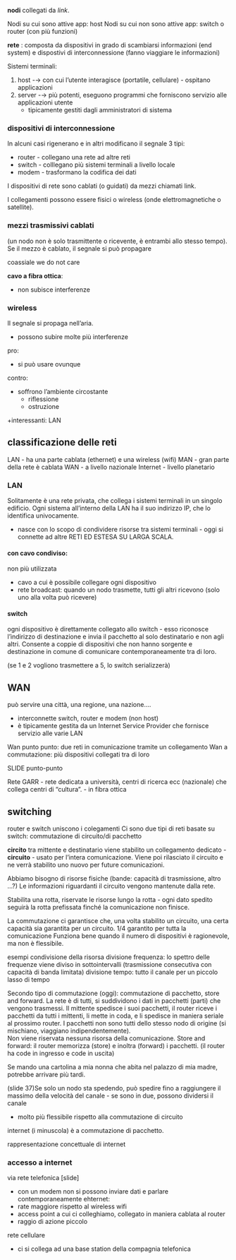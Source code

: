 **nodi** collegati da *link*.

Nodi su cui sono attive app: host
Nodi su cui non sono attive app: switch o router (con più funzioni)

**rete** : composta da dispositivi in grado di scambiarsi informazioni (end system) e dispostivi di interconnessione (fanno viaggiare le informazioni)

Sistemi terminali:
1) host -→ con cui l’utente interagisce (portatile, cellulare) - ospitano applicazioni
2) server -→ più potenti, eseguono programmi che forniscono servizio alle applicazioni utente
	- tipicamente gestiti dagli amministratori di sistema

### dispositivi di interconnessione
In alcuni casi rigenerano e in altri modificano il segnale
3 tipi:
- router - collegano una rete ad altre reti
- switch - colllegano più sistemi terminali a livello locale
- modem - trasformano la codifica dei dati 

I dispositivi di rete sono cablati (o guidati) da mezzi chiamati link.

I collegamenti possono essere fisici o wireless (onde elettromagnetiche o satellite).

### mezzi trasmissivi cablati
(un nodo non è solo trasmittente o ricevente, è entrambi allo stesso tempo).
Se il mezzo è cablato, il segnale si può propagare

coassiale we do not care

**cavo a fibra ottica**: 
- non subisce interferenze

### wireless
Il segnale si propaga nell’aria.
- possono subire molte più interferenze

pro:
-  si può usare ovunque

contro: 
- soffrono l’ambiente circostante
	- riflessione
	- ostruzione

+interessanti: LAN

## classificazione delle reti

LAN - ha una parte cablata (ethernet) e una wireless (wifi)
MAN - gran parte della rete è cablata
WAN - a livello nazionale 
Internet - livello planetario

### LAN
Solitamente è una rete privata, che collega i sistemi terminali in un singolo edificio.
Ogni sistema all’interno della LAN ha il suo indirizzo IP, che lo identifica univocamente.

- nasce con lo scopo di condividere risorse tra sistemi terminali - oggi si connette ad altre RETI ED ESTESA SU LARGA SCALA.

#### con cavo condiviso: 
non più utilizzata
- cavo a cui è possibile collegare ogni dispositivo
- rete broadcast: quando un nodo trasmette, tutti gli altri ricevono (solo uno alla volta può ricevere)

#### switch
ogni dispositivo è direttamente collegato allo switch - esso riconosce l’indirizzo di destinazione e invia il pacchetto al solo destinatario e non agli altri.
Consente a coppie di dispositivi che non hanno sorgente e destinazione in comune di comunicare contemporaneamente tra di loro.

(se 1 e 2 vogliono trasmettere a 5, lo switch serializzerà)

## WAN
può servire una città, una regione, una nazione…. 
- interconnette switch, router e modem (non host)
- è tipicamente gestita da un Internet Service Provider che fornisce servizio alle varie LAN

Wan punto punto: due reti in comunicazione tramite un collegamento
Wan a commutazione: più dispositivi collegati tra di loro

SLIDE punto-punto

Rete GARR - rete dedicata a università, centri di ricerca ecc (nazionale) che collega centri di “cultura”. - in fibra ottica

## switching
router e switch uniscono i colegamenti
Ci sono due tipi di reti basate su switch:
commutazione di circuito/di pacchetto

**circito** tra mittente e destinatario viene stabilito un collegamento dedicato - **circuito** - usato per l’intera comunicazione. Viene poi rilasciato il circuito e ne verrà stabilito uno nuovo per future comunicazioni.

Abbiamo bisogno di risorse fisiche (bande: capacità di trasmissione, altro …?)
Le informazioni riguardanti il circuito vengono mantenute dalla rete. 


Stabilita una rotta, riservate le risorse lungo la rotta - ogni dato spedito seguirà la rotta prefissata finché la comunicazione non finisce.

La commutazione ci garantisce che, una volta stabilito un circuito, una certa capacità sia garantita per un circuito.
1/4 garantito per tutta la comunicazione
Funziona bene quando il numero di dispositivi è ragionevole, ma non è flessibile.

esempi condivisione della risorsa
divisione frequenza: lo spettro delle frequenze viene diviso in sottointervalli (trasmissione consecutiva con capacità di banda limitata)
divisione tempo: tutto il canale per un piccolo lasso di tempo 

Secondo tipo di commutazione (oggi): commutazione di pacchetto, store and forward.
La rete è di tutti, si suddividono i dati in pacchetti (parti) che vengono trasmessi.
Il mittente spedisce i suoi pacchetti, il router riceve i pacchetti da tutti i mittenti, li mette in coda, e li spedisce in maniera seriale al prossimo router.
I pacchetti non sono tutti dello stesso nodo di origine (si mischiano, viaggiano indipendentemente).                 
Non viene riservata nessuna risorsa della comunicazione.
Store and forward: il router memorizza (store) e inoltra (forward) i pacchetti.
(il router ha code in ingresso e code in uscita)

Se mando una cartolina a mia nonna che abita nel palazzo di mia madre, potrebbe arrivare più tardi.

(slide 37)Se solo un nodo sta spedendo, può spedire fino a raggiungere il massimo della velocità del canale - se sono in due, possono dividersi il canale
- molto più flessibile rispetto alla commutazione di circuito

internet (i minuscola) è a commutazione di pacchetto.

rappresentazione concettuale di internet

### accesso a internet

via rete telefonica [slide]
- con un modem non si possono inviare dati e parlare contemporaneamente
ehternet: 
- rate maggiore rispetto al wireless
wifi
- access point a cui ci colleghiamo, collegato in maniera cablata al router
- raggio di azione piccolo

rete cellulare 
- ci si collega ad una base station della compagnia telefonica